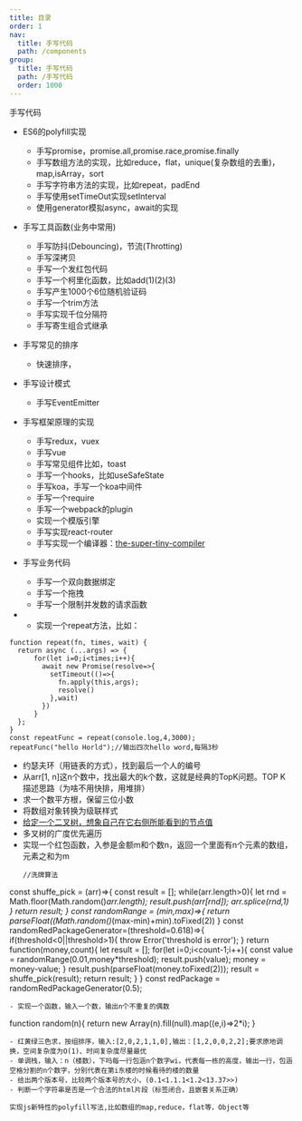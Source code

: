 ```yaml
---
title: 目录
order: 1
nav:
  title: 手写代码
  path: /components
group:
  title: 手写代码
  path: /手写代码
  order: 1000
---
```

手写代码

- ES6的polyfill实现
  - 手写promise，promise.all,promise.race,promise.finally
  - 手写数组方法的实现，比如reduce，flat，unique(复杂数组的去重)，map,isArray，sort
  - 手写字符串方法的实现，比如repeat，padEnd
  - 手写使用setTimeOut实现setInterval
  - 使用generator模拟async，await的实现
- 手写工具函数(业务中常用)
  - 手写防抖(Debouncing)，节流(Throtting)
  - 手写深拷贝
  - 手写一个发红包代码
  - 手写一个柯里化函数，比如add(1)(2)(3)
  - 手写产生1000个6位随机验证码
  - 手写一个trim方法
  - 手写实现千位分隔符
  - 手写寄生组合式继承
- 手写常见的排序
  - 快速排序，
- 手写设计模式
  - 手写EventEmitter
- 手写框架原理的实现
  - 手写redux，vuex
  - 手写vue
  - 手写常见组件比如，toast
  - 手写一个hooks，比如useSafeState
  - 手写koa，手写一个koa中间件
  - 手写一个require
  - 手写一个webpack的plugin
  - 实现一个模版引擎
  - 手写实现react-router
  - 手写实现一个编译器：[the-super-tiny-compiler](https://github.com/jamiebuilds/the-super-tiny-compiler)
- 手写业务代码
  - 手写一个双向数据绑定
  - 手写一个拖拽
  - 手写一个限制并发数的请求函数

- - 实现一个repeat方法，比如：
```
function repeat(fn, times, wait) {
  return async (...args) => {
      for(let i=0;i<times;i++){
        await new Promise(resolve=>{
          setTimeout(()=>{
            fn.apply(this,args);
            resolve()
          },wait)
        })
      }
  };
}
const repeatFunc = repeat(console.log,4,3000);
repeatFunc("hello Horld");//输出四次hello word,每隔3秒
```
- 约瑟夫环（用链表的方式），找到最后一个人的编号
- 从arr[1, n]这n个数中，找出最大的k个数，这就是经典的TopK问题。TOP K 描述思路（为啥不用快排，用堆排）
- 求一个数平方根，保留三位小数
- 将数组对象转换为级联样式
- [给定一个二叉树，想象自己在它右侧所能看到的节点值](https://leetcode-cn.com/problems/binary-tree-right-side-view/)
- 多叉树的广度优先遍历   
- 实现一个红包函数，入参是金额m和个数n，返回一个里面有n个元素的数组，元素之和为m   
  ```
  //洗牌算法
const shuffe_pick = (arr)=>{
  const result = [];
  while(arr.length>0){
    let rnd = Math.floor(Math.random()*arr.length);
    result.push(arr[rnd]);
    arr.splice(rnd,1)
  }
  return result;
}
const randomRange = (min,max)=>{
  return parseFloat((Math.random()*(max-min)+min).toFixed(2))
}
const randomRedPackageGenerator=(threshold=0.618)=>{
  if(threshold<0||threshold>1){
    throw Error('threshold is error');
  }
  return function(money,count){
    let result = [];
    for(let i=0;i<count-1;i++){
      const value = randomRange(0.01,money*threshold);
      result.push(value);
      money = money-value;
    }
    result.push(parseFloat(money.toFixed(2)));
    result = shuffe_pick(result);
    return result;
  }
}
const redPackage = randomRedPackageGenerator(0.5);
  ```
- 实现一个函数，输入一个数，输出n个不重复的偶数
```   
function random(n){
  return new Array(n).fill(null).map((e,i)=>2*i);
}
```   
- 红黄绿三色求，按组排序，输入:[2,0,2,1,1,0],输出：[1,2,0,0,2,2];要求原地调换，空间复杂度为O(1)、时间复杂度尽量最优
- 单调栈，输入：n（楼数），下吗每一行包涵n个数字wi，代表每一栋的高度，输出一行，包涵空格分割的n个数字，分别代表在第i东楼的时候看待的楼的数量
- 给出两个版本号，比较两个版本号的大小，(0.1<1.1.1<1.2<13.37>>)
- 判断一个字符串是否是一个合法的html片段（标签闭合，且嵌套关系正确）

实现js新特性的polyfill写法,比如数组的map,reduce，flat等，Object等

